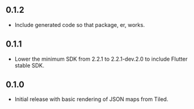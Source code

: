 ## 0.1.2

- Include generated code so that package, er, works.

## 0.1.1

- Lower the minimum SDK from 2.2.1 to 2.2.1-dev.2.0 to include Flutter stable SDK.

## 0.1.0

- Initial release with basic rendering of JSON maps from Tiled.

